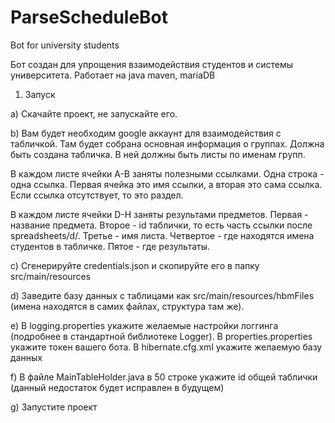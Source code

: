 # ParseScheduleBot
Bot for university students

Бот создан для упрощения взаимодействия студентов и системы университета. Работает на java maven, mariaDB

1. Запуск

a) Скачайте проект, не запускайте его.

b) Вам будет необходим google аккаунт для взаимодействия с табличкой. Там будет собрана основная информация о группах. Должна быть создана табличка. В ней должны быть листы по именам групп. 

В каждом листе ячейки A-B заняты полезными ссылками. Одна строка - одна ссылка. Первая ячейка это имя ссылки, а вторая это сама ссылка. Если ссылка отсутствует, то это раздел.

В каждом листе ячейки D-H заняты результами предметов. Первая - название предмета. Второе - id таблички, то есть часть ссылки после spreadsheets/d/. Третье - имя листа. Четвертое - где находятся имена студентов в табличке. Пятое - где результаты.

c) Сгенерируйте credentials.json и скопируйте его в папку src/main/resources

d) Заведите базу данных с таблицами как src/main/resources/hbmFiles (имена находятся в самих файлах, структура там же).

e) В logging.properties укажите желаемые настройки логгинга (подробнее в стандартной библиотеке Logger). В properties.properties укажите токен вашего бота. В hibernate.cfg.xml укажите желаемую базу данных

f) В файле MainTableHolder.java в 50 строке укажите id общей таблички (данный недостаток будет исправлен в будущем)

g) Запустите проект
